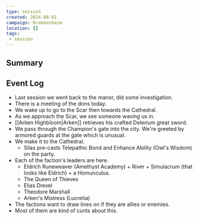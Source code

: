 ```yaml
---
type: session
created: 2024-08-01
campaign: Drakkenheim
location: []
tags:
 - session
---
```



## Summary

## Event Log

- Last session we went back to the manor, did some investigation.
- There is a meeting of the dons today.
- We wake up to go to the Scar then towards the Cathedral.
- As we approach the Scar, we see someone waving us in.
- [[Arken Highbloom|Arken]] retrieves his crafted Delerium great sword.
- We pass through the Champion's gate into the city. We're greeted by armored guards at the gate which is unusual.
- We make it to the Cathedral.
	- Silas pre-casts Telepathic Bond and Enhance Ability (Owl's Wisdom) on the party.
- Each of the faction's leaders are here.
	- Eldrich Runeweaver (Amethyst Academy) + River + Simulacrum (that looks like Eldrich) + a Homunculus.
	- The Queen of Thieves
	- Elias Drexel
	- Theodore Marshall
	- Arken's Mistress (Lucretia)
- The factions want to draw lines on if they are allies or enemies.
- Most of them are kind of cunts about this. 


